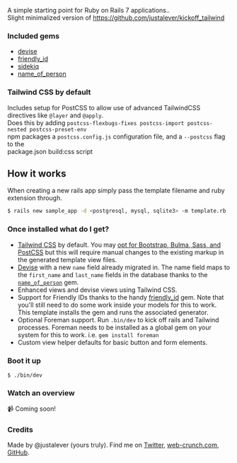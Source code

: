 A simple starting point for Ruby on Rails 7 applications..  
Slight minimalized version of https://github.com/justalever/kickoff_tailwind

### Included gems

- [devise](https://github.com/plataformatec/devise)
- [friendly_id](https://github.com/norman/friendly_id)
- [sidekiq](https://github.com/mperham/sidekiq)
- [name_of_person](https://github.com/basecamp/name_of_person)

### Tailwind CSS by default

Includes setup for PostCSS to allow use of advanced TailwindCSS directives like `@layer` and `@apply`.  
Does this by adding `postcss-flexbugs-fixes postcss-import postcss-nested postcss-preset-env`  
npm packages a `postcss.config.js` configuration file, and a `--postcss` flag to the  
package.json build:css script

## How it works

When creating a new rails app simply pass the template filename and ruby extension through.

```bash
$ rails new sample_app -d <postgresql, mysql, sqlite3> -m template.rb
```

### Once installed what do I get?

- [Tailwind CSS](https://tailwind.com) by default. You may [opt for Bootstrap, Bulma, Sass, and PostCSS](https://github.com/rails/cssbundling-rails#installation) but this will require manual changes to the existing markup in the generated template view files.
- [Devise](https://github.com/plataformatec/devise) with a new `name` field already migrated in. The name field maps to the `first_name` and `last_name` fields in the database thanks to the [`name_of_person`](https://github.com/basecamp/name_of_person) gem.
- Enhanced views and devise views using Tailwind CSS.
- Support for Friendly IDs thanks to the handy [friendly_id](https://github.com/norman/friendly_id) gem. Note that you'll still need to do some work inside your models for this to work. This template installs the gem and runs the associated generator.
- Optional Foreman support. Run `.bin/dev` to kick off rails and Tailwind processes. Foreman needs to be installed as a global gem on your system for this to work. i.e. `gem install foreman`
- Custom view helper defaults for basic button and form elements.

### Boot it up

`$ ./bin/dev`

### Watch an overview

📹 Coming soon!

### Credits

Made by @justalever (yours truly). Find me on [Twitter](https://twitter.com/justalever), [web-crunch.com](https://web-crunch.com), [GitHub](https://github.com/justalever).
